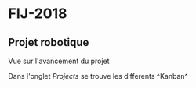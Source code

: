 # FIJ-2018
## Projet robotique
Vue sur l'avancement du projet

Dans l'onglet *Projects* se trouve les differents ^Kanban^

